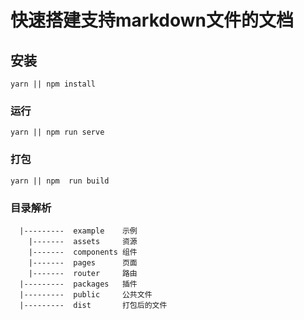# 快速搭建支持markdown文件的文档


## 安装
```
yarn || npm install 
```

### 运行
```
yarn || npm run serve
```

### 打包
```
yarn || npm  run build
```

### 目录解析
```text
  |---------  example    示例
    |-------  assets     资源
    |-------  components 组件
    |-------  pages      页面
    |-------  router     路由
  |---------  packages   插件
  |---------  public     公共文件
  |---------  dist       打包后的文件
```
